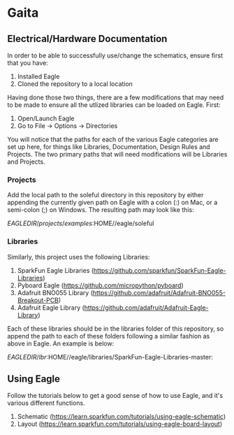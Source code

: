 # Gaita

## Electrical/Hardware Documentation

In order to be able to successfully use/change the schematics, ensure first that you have:
1. Installed Eagle
2. Cloned the repository to a local location


Having done those two things, there are a few modifications that may need to be made to ensure all the utlized libraries can be loaded on Eagle. First:

1. Open/Launch Eagle
2. Go to File -> Options -> Directories

You will notice that the paths for each of the various Eagle categories are set up here, for things like Libraries, Documentation, Design Rules and Projects. The two primary paths that will need modifications will be Libraries and Projects.

### Projects

Add the local path to the soleful directory in this repository by either appending the currently given path on Eagle with a colon (:) on Mac, or a semi-colon (;) on Windows. The resulting path may look like this:

$EAGLEDIR/projects/examples:$HOME/<path-to-locally-cloned-git-repo>/eagle/soleful

### Libraries

Similarly, this project uses the following Libraries:

1. SparkFun Eagle Libraries (https://github.com/sparkfun/SparkFun-Eagle-Libraries)
2. Pyboard Eagle (https://github.com/micropython/pyboard)
3. Adafruit BNO055 Library (https://github.com/adafruit/Adafruit-BNO055-Breakout-PCB)
4. Adafruit Eagle Library (https://github.com/adafruit/Adafruit-Eagle-Library)

Each of these libraries should be in the libraries folder of this repository, so append the path to each of these folders following a similar fashion as above in Eagle. An example is below:

$EAGLEDIR/lbr:$HOME/<path-to-locally-cloned-git-repo>/eagle/libraries/SparkFun-Eagle-Libraries-master:<so on for each library>

## Using Eagle

Follow the tutorials below to get a good sense of how to use Eagle, and it's various different functions.

1. Schematic (https://learn.sparkfun.com/tutorials/using-eagle-schematic)
2. Layout (https://learn.sparkfun.com/tutorials/using-eagle-board-layout) 
